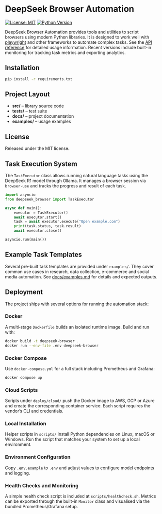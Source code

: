 # DeepSeek Browser Automation

[![License: MIT](https://img.shields.io/badge/License-MIT-yellow.svg)](LICENSE)
[![Python Version](https://img.shields.io/badge/python-3.8%2B-blue.svg)](https://www.python.org/)

DeepSeek Browser Automation provides tools and utilities to script browsers using modern Python libraries. It is designed to work well with [playwright](https://playwright.dev) and other frameworks to automate complex tasks. See the [API reference](docs/api_reference.md) for detailed usage information. Recent versions include built-in monitoring for tracking task metrics and exporting analytics.

## Installation
```bash
pip install -r requirements.txt
```

## Project Layout
- **src/** – library source code
- **tests/** – test suite
- **docs/** – project documentation
- **examples/** – usage examples

## License
Released under the MIT license.

## Task Execution System

The `TaskExecutor` class allows running natural language tasks using the DeepSeek R1 model through Ollama. It manages a browser session via `browser-use` and tracks the progress and result of each task.

```python
import asyncio
from deepseek_browser import TaskExecutor

async def main():
    executor = TaskExecutor()
    await executor.start()
    task = await executor.execute("Open example.com")
    print(task.status, task.result)
    await executor.close()

asyncio.run(main())
```

## Example Task Templates

Several pre-built task templates are provided under `examples/`. They cover common use cases in research, data collection, e-commerce and social media automation. See [docs/examples.md](docs/examples.md) for details and expected outputs.


## Deployment

The project ships with several options for running the automation stack:

### Docker

A multi‑stage `Dockerfile` builds an isolated runtime image. Build and run with:

```bash
docker build -t deepseek-browser .
docker run --env-file .env deepseek-browser
```

### Docker Compose

Use `docker-compose.yml` for a full stack including Prometheus and Grafana:

```bash
docker compose up
```

### Cloud Scripts

Scripts under `deploy/cloud/` push the Docker image to AWS, GCP or Azure and
create the corresponding container service. Each script requires the vendor’s CLI
and credentials.

### Local Installation

Helper scripts in `scripts/` install Python dependencies on Linux, macOS or
Windows. Run the script that matches your system to set up a local environment.

### Environment Configuration

Copy `.env.example` to `.env` and adjust values to configure model endpoints and
logging.

### Health Checks and Monitoring

A simple health check script is included at `scripts/healthcheck.sh`. Metrics can
be exported through the built-in `Monitor` class and visualised via the bundled
Prometheus/Grafana setup.


